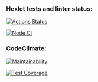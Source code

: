 ### Hexlet tests and linter status:
[![Actions Status](https://github.com/cokuevn/frontend-project-46/workflows/hexlet-check/badge.svg)](https://github.com/cokuevn/frontend-project-46/actions)

[![Node CI](https://github.com/cokuevn/frontend-project-lvl2/workflows/nodeci.yml/badge.svg)](https://github.com/cokuevn/frontend-project-lvl2/actions/workflows/nodeci.yml)

### CodeClimate:
[![Maintainability](https://api.codeclimate.com/v1/badges/c9de4feb34e115d52870/maintainability)](https://codeclimate.com/github/cokuevn/frontend-project-46/maintainability)

[![Test Coverage](https://api.codeclimate.com/v1/badges/c9de4feb34e115d52870/test_coverage)](https://codeclimate.com/github/cokuevn/frontend-project-46/test_coverage)
